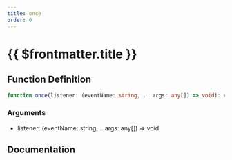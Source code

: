 ```yaml
---
title: once
order: 0
---
```


# {{ $frontmatter.title }}

## Function Definition

```ts
function once(listener: (eventName: string, ...args: any[]) => void): void;
```

### Arguments

* listener: (eventName: string, ...args: any[]) =\> void

## Documentation

<!--@include: ./parts/once.md-->
